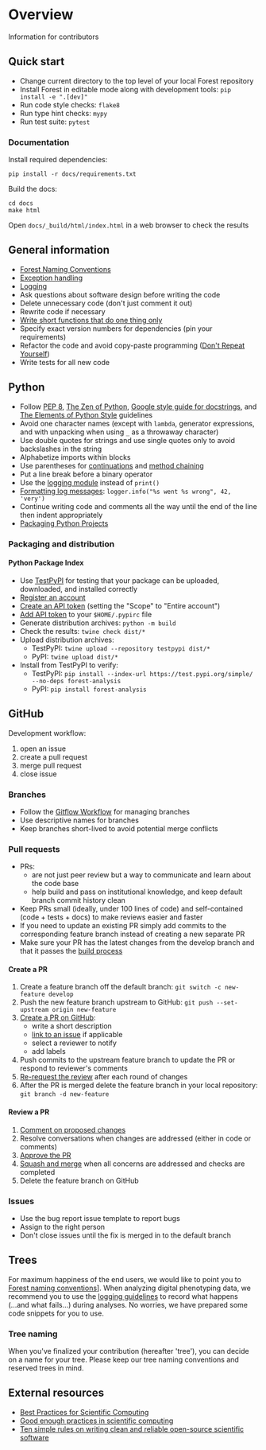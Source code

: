 # Overview

Information for contributors

## Quick start
* Change current directory to the top level of your local Forest repository
* Install Forest in editable mode along with development tools: `pip install -e ".[dev]"`
* Run code style checks: `flake8`
* Run type hint checks: `mypy`
* Run test suite: `pytest`

### Documentation
Install required dependencies:
```shell
pip install -r docs/requirements.txt
```
Build the docs:
```shell
cd docs
make html
```
Open `docs/_build/html/index.html` in a web browser to check the results

## General information
* [Forest Naming Conventions](naming.md)
* [Exception handling](exceptions.md)
* [Logging](logging.md)
* Ask questions about software design before writing the code
* Delete unnecessary code (don't just comment it out)
* Rewrite code if necessary
* [Write short functions that do one thing only](https://github.com/amontalenti/elements-of-python-style#if-the-implementation-is-hard-to-explain-its-a-bad-idea)
* Specify exact version numbers for dependencies (pin your requirements)
* Refactor the code and avoid copy-paste programming ([Don't Repeat Yourself](https://en.wikipedia.org/wiki/Don%27t_repeat_yourself))
* Write tests for all new code

## Python
* Follow [PEP 8](https://www.python.org/dev/peps/pep-0008/), [The Zen of Python](https://www.python.org/dev/peps/pep-0020/), [Google style guide for docstrings](https://google.github.io/styleguide/pyguide.html#s3.8.1-comments-in-doc-strings), and [The Elements of Python Style](https://github.com/amontalenti/elements-of-python-style) guidelines
* Avoid one character names (except with `lambda`, generator expressions, and with unpacking when using `_` as a throwaway character)
* Use double quotes for strings and use single quotes only to avoid backslashes in the string
* Alphabetize imports within blocks
* Use parentheses for [continuations](https://github.com/amontalenti/elements-of-python-style#use-parens--for-continuations) and [method chaining](https://github.com/amontalenti/elements-of-python-style#use-parens--for-fluent-apis)
* Put a line break before a binary operator
* Use the [logging module](https://docs.python.org/3/library/logging.html) instead of `print()`
* [Formatting log messages](http://reinout.vanrees.org/weblog/2015/06/05/logging-formatting.html): `logger.info("%s went %s wrong", 42, 'very')`
* Continue writing code and comments all the way until the end of the line then indent appropriately
* [Packaging Python Projects](https://packaging.python.org/en/latest/tutorials/packaging-projects)

### Packaging and distribution

#### Python Package Index
* Use [TestPyPI](https://test.pypi.org/) for testing that your package can be uploaded, downloaded, and installed correctly
* [Register an account](https://test.pypi.org/account/register/)
* [Create an API token](https://test.pypi.org/manage/account/#api-tokens) (setting the "Scope" to "Entire account")
* [Add API token](https://packaging.python.org/en/latest/specifications/pypirc/#using-a-pypi-token) to your `$HOME/.pypirc` file
* Generate distribution archives: `python -m build`
* Check the results: `twine check dist/*`
* Upload distribution archives:
  * TestPyPI: `twine upload --repository testpypi dist/*`
  * PyPI: `twine upload dist/*`
* Install from TestPyPI to verify:
  * TestPyPI: `pip install --index-url https://test.pypi.org/simple/ --no-deps forest-analysis`
  * PyPI: `pip install forest-analysis`

## GitHub

Development workflow:
1. open an issue
1. create a pull request
1. merge pull request
1. close issue

### Branches

* Follow the [Gitflow Workflow](https://www.atlassian.com/git/tutorials/comparing-workflows/gitflow-workflow) for managing branches
* Use descriptive names for branches
* Keep branches short-lived to avoid potential merge conflicts

### Pull requests
* PRs:
  * are not just peer review but a way to communicate and learn about the code base
  * help build and pass on institutional knowledge, and keep default branch commit history clean
* Keep PRs small (ideally, under 100 lines of code) and self-contained (code + tests + docs) to make reviews easier and faster
* If you need to update an existing PR simply add commits to the corresponding feature branch instead of creating a new separate PR
* Make sure your PR has the latest changes from the develop branch and that it passes the [build process](https://github.com/onnela-lab/forest/actions/workflows/build.yml)

#### Create a PR
1. Create a feature branch off the default branch: `git switch -c new-feature develop`
1. Push the new feature branch upstream to GitHub: `git push --set-upstream origin new-feature`
1. [Create a PR on GitHub](https://docs.github.com/en/pull-requests/collaborating-with-pull-requests/proposing-changes-to-your-work-with-pull-requests/creating-a-pull-request):
   * write a short description
   * [link to an issue](https://docs.github.com/en/issues/tracking-your-work-with-issues/linking-a-pull-request-to-an-issue) if applicable
   * select a reviewer to notify
   * add labels
1. Push commits to the upstream feature branch to update the PR or respond to reviewer's comments
1. [Re-request the review](https://docs.github.com/en/pull-requests/collaborating-with-pull-requests/proposing-changes-to-your-work-with-pull-requests/requesting-a-pull-request-review) after each round of changes
1. After the PR is merged delete the feature branch in your local repository: `git branch -d new-feature`

#### Review a PR
1. [Comment on proposed changes](https://docs.github.com/en/pull-requests/collaborating-with-pull-requests/reviewing-changes-in-pull-requests/commenting-on-a-pull-request)
1. Resolve conversations when changes are addressed (either in code or comments)
1. [Approve the PR](https://docs.github.com/en/pull-requests/collaborating-with-pull-requests/reviewing-changes-in-pull-requests/approving-a-pull-request-with-required-reviews)
1. [Squash and merge](https://docs.github.com/en/pull-requests/collaborating-with-pull-requests/incorporating-changes-from-a-pull-request/merging-a-pull-request) when all concerns are addressed and checks are completed
1. Delete the feature branch on GitHub

### Issues

* Use the bug report issue template to report bugs
* Assign to the right person
* Don't close issues until the fix is merged in to the default branch

## Trees

For maximum happiness of the end users, we would like to point you to [Forest naming conventions](naming.md)]. When analyzing digital phenotyping data, we recommend you to use the [logging guidelines](logging.md) to record what happens (...and what fails...) during analyses. No worries, we have prepared some code snippets for you to use.

### Tree naming

When you've finalized your contribution (hereafter 'tree'), you can decide on a name for your tree. Please keep our tree naming conventions and reserved trees in mind.

## External resources

* [Best Practices for Scientific Computing](https://doi.org/10.1371/journal.pbio.1001745)
* [Good enough practices in scientific computing](https://doi.org/10.1371/journal.pcbi.1005510)
* [Ten simple rules on writing clean and reliable open-source scientific software](https://doi.org/10.1371/journal.pcbi.1009481)
